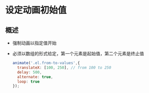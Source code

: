 # 设定动画初始值

## 概述

+ 强制动画以指定值开始
+ 必须以数组的形式给定，第一个元素是起始值，第二个元素是终止值

  ```js
  animate('.el.from-to-values',{
    translateX: [100, 250], // from 100 to 250
    delay: 500,
    alternate: true,
    loop: true
  });
  ```
